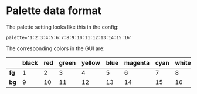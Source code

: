 # Palette data format

The palette setting looks like this in the config:
```
palette='1:2:3:4:5:6:7:8:9:10:11:12:13:14:15:16'
```

The corresponding colors in the GUI are:

|        |black| red|green|yellow|blue|magenta|cyan|white|text|
| ------ |-----|----|-----|------|----|-------|----|-----|----|
| **fg** |   1 |  2 |   3 |    4 |  5 |     6 |  7 |   8 | 17 |
| **bg** |   9 | 10 |  11 |   12 | 13 |    14 | 15 |  16 | 18 |

